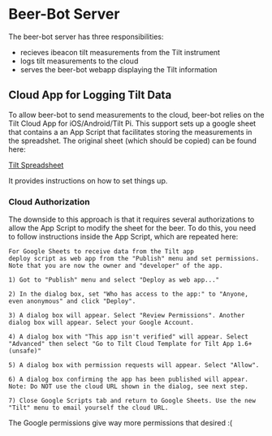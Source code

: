 # Beer-Bot Server

The beer-bot server has three responsibilities:

- recieves ibeacon tilt measurements from the Tilt instrument
- logs tilt measurements to the cloud
- serves the beer-bot webapp displaying the Tilt information

## Cloud App for Logging Tilt Data

To allow beer-bot to send measurements to the cloud, beer-bot relies
on the Tilt Cloud App for iOS/Android/Tilt Pi. This support sets up a
google sheet that contains a an App Script that facilitates storing the
measurements in the spreadshet. The original sheet (which should be
copied) can be found here:

[Tilt Spreadsheet](https://docs.google.com/spreadsheets/d/1ut1wClRrowkYRYm6yQAVuc_Q568stncawv1EuYez2go/edit?gid=435145506#gid=435145506)

It provides instructions on how to set things up.

### Cloud Authorization

The downside to this approach is that it requires several authorizations
to allow the App Script to modify the sheet for the beer. To do this, you need
to follow instructions inside the App Script, which are repeated here:

    For Google Sheets to receive data from the Tilt app
    deploy script as web app from the "Publish" menu and set permissions. Note that you are now the owner and "developer" of the app.

    1) Got to "Publish" menu and select "Deploy as web app..."

    2) In the dialog box, set "Who has access to the app:" to "Anyone, even anonymous" and click "Deploy".

    3) A dialog box will appear. Select "Review Permissions". Another dialog box will appear. Select your Google Account.

    4) A dialog box with "This app isn't verified" will appear. Select "Advanced" then select "Go to Tilt Cloud Template for Tilt App 1.6+ (unsafe)"

    5) A dialog box with permission requests will appear. Select "Allow".

    6) A dialog box confirming the app has been published will appear. Note: Do NOT use the cloud URL shown in the dialog, see next step.

    7) Close Google Scripts tab and return to Google Sheets. Use the new "Tilt" menu to email yourself the cloud URL.

The Google permissions give way more permissions that desired :(
